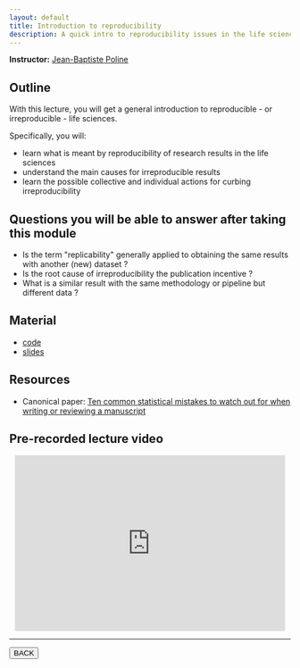 ```yaml
---
layout: default
title: Introduction to reproducibility
description: A quick intro to reproducibility issues in the life sciences
---
```


**Instructor:** [Jean-Baptiste Poline](https://www.mcgill.ca/neuro/jean-baptiste-poline-phd)

## Outline

With this lecture, you will get a general introduction to reproducible - or irreproducible - life sciences.

Specifically, you will:

-   learn what is meant by reproducibility of research results in the life sciences
-   understand the main causes for irreproducible results
-   learn the possible collective and individual actions for curbing irreproducibility

## Questions you will be able to answer after taking this module

-   Is the term "replicability" generally applied to obtaining the same results with another (new) dataset ?
-   Is the root cause of irreproducibility the publication incentive ?
-   What is a similar result with the same methodology or pipeline but different data ?

## Material

-   [code](https://github.com/neurodatascience/QLS-course-materials/tree/main/Lectures/2024/01_intro_to_reproducibility)
-   [slides](https://github.com/neurodatascience/QLS-course-materials/tree/main/Lectures/2024/01_intro_to_reproducibility/lecture)

## Resources

-   Canonical paper:
    [Ten common statistical mistakes to watch out for when writing or reviewing a manuscript](https://www.ncbi.nlm.nih.gov/pmc/articles/PMC6785265)

## Pre-recorded lecture video

<div style="display: flex; justify-content: center; margin: 10px">

  <iframe
    width="560"
    height="315"
    src="https://www.youtube.com/embed/US80s7W4s6o?si=VMGZ6XKtPZYZRcqR"
    title="YouTube video player"
    frameborder="0"
    allow="accelerometer; autoplay; clipboard-write; encrypted-media; gyroscope; picture-in-picture; web-share" referrerpolicy="strict-origin-when-cross-origin"
    allowfullscreen>
  </iframe>

</div>

---

<a href="../latest.html"><button>BACK</button></a>
